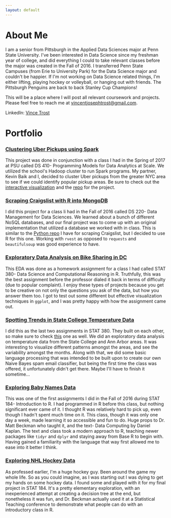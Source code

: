```yaml
---
layout: default
---
```

# [](#header-1)About Me

I am a senior from Pittsburgh in the Applied Data Sciences major at Penn State University. I've been interested in Data Science since my freshman year of college, and did everything I could to take relevant classes before the major was created in the Fall of 2016. I transferred Penn State Campuses (from Erie to University Park) for the Data Science major and couldn't be happier. If I'm not working on Data Science related things, I'm either lifting, playing hockey or volleyball, or hanging out with friends. The Pittsburgh Penguins are back to back Stanley Cup Champions!  

This will be a place where I will post all relevant coursework and projects. Please feel free to reach me at [vincentjosephtrost@gmail.com](vincentjosephtrost@gmail.com).

LinkedIn: [Vince Trost](https://linkedin.com/in/vince-trost-8a3054b6/)  

# [](#header-1)Portfolio

### [](#header-3) [Clustering Uber Pickups using Spark](https://vjtrost88.github.io/clusteringUberDS410.pdf)

This project was done in conjunction with a class I had in the Spring of 2017 at PSU called DS 410- Programming Models for Data Analytics at Scale. We utilized the school's Hadoop cluster to run Spark programs. My partner, Kevin Baik and I, decided to cluster Uber pickups from the greater NYC area to see if we could identify popular pickup areas. Be sure to check out the [interactive visualization](https://vjtrost88.github.io/uberViz.html) and the [repo](https://github.com/Konnoke/DS410) for the project.

### [](#header-3) [Scraping Craigslist with R into MongoDB](https://vjtrost88.github.io/MongoProject.html)

I did this project for a class Ii had in the Fall of 2016 called DS 220- Data Management for Data Sciences. We learned about a bunch of different NoSQL databases, and our final project was to come up with an original implementation that utilized a database we worked with in class. This is similar to the [Python repo](https://github.com/vjtrost88/Craigslist-Deal-Finder/) I have for scraping Craigslist, but I decided to use R for this one. Working with `rvest` as opposed to `requests` and `beautifulsoup` was good experience to have.

### [](#header-3) [Exploratory Data Analysis on Bike Sharing in DC](https://vjtrost88.github.io/HW02.html)

This EDA was done as a homework assignment for a class I had called STAT 380- Data Science and Computational Reasoning in R. Truthfully, this was the best assignment before the professor dialed it back in terms of difficulty (due to popular complaint). I enjoy these types of projects because you get to be creative on not only the questions you ask of the data, but how you answer them too. I got to test out some different but effective visualization techniques in `ggplot`, and I was pretty happy with how the assignment came out.

### [](#header-3) [Spotting Trends in State College Temperature Data](https://vjtrost88.github.io/hw06.html)

I did this as the last two assignments in STAT 380. They built on each other, so make sure to check [this](https://vjtrost88.github.io/HW07.html) one as well. We did an exploratory data analysis on temperature data from the State College and Ann Arbor areas. It was interesting to visualize different patterns amongst the areas, and see the variability amongst the months. Along with that, we did some basic language processing that was intended to be built upon to create our own Naive Bayes spam email classifier, but being the first time the class was offered, it unfortunately didn't get there. Maybe I'll have to finish it sometime...

### [](#header-3) [Exploring Baby Names Data](https://vjtrost88.github.io/HW_10.html)

This was one of the first assignments I did in the Fall of 2016 during STAT 184- Introduction to R. I had programmed in R before this class, but nothing significant ever came of it. I thought R was relatively hard to pick up, even though I hadn't spent much time on it. This class, though it was only one day a week, made learning it so accessible and fun to do. Huge props to Dr. Matt Beckman who taught it, and the text- Data Computing by Daniel Kaplan. The text and class took a modern approach to R, teaching newer packages like `tidyr` and `dplyr` and staying away from Base R to begin with. Having gained a familiarity with the language that way first allowed me to ease into it better I think.

### [](header-3) [Exploring NHL Hockey Data](https://vjtrost88.github.io/Hockey.html)

As professed earlier, I'm a huge hockey guy. Been around the game my whole life. So as you could imagine, as I was starting out I was dying to get my hands on some hockey data. I found some and played with it for my final project in STAT 184. It's a pretty elementary exploration, with an inexperienced attempt at creating a decision tree at the end, but nonetheless it was fun, and Dr. Beckman actually used it at a Statistical Teaching conference to demonstrate what people can do with an introductory class in R.

